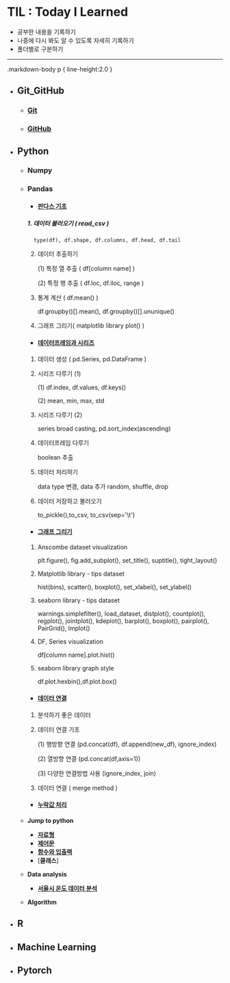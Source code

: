 # TIL : Today I Learned

* 공부한 내용을 기록하기
* 나중에 다시 봐도 알 수 있도록 자세히 기록하기
* 폴더별로 구분하기
---
.markdown-body p { 
    line-height:2.0
} 
* ## Git_GitHub
    * ### [Git](https://github.com/ejcho3792/TIL/blob/master/Git_GitHub/git_vscode.md)
    * ### [GitHub](https://github.com/ejcho3792/TIL/blob/master/Git_GitHub/github.md)

* ## Python
    * ### Numpy
    * ### Pandas
        * #### [판다스 기초](https://github.com/ejcho3792/TIL/blob/master/Python/Pandas/pandas_basic_2.ipynb)

        ##### 1. 데이터 불러오기 ( read_csv )           
            type(df), df.shape, df.columns, df.head, df.tail   
        2. 데이터 추출하기

            (1) 특정 열 추출 ( df[column name] )

            (2) 특정 행 추출 ( df.loc, df.iloc, range )
        
        3. 통계 계산 ( df.mean() )

            df.groupby()[].mean(), df.groupby()[].ununique()

        4. 그래프 그리기( matplotlib library plot() )

        * #### [데이터프레임과 시리즈](https://github.com/ejcho3792/TIL/blob/master/Python/Pandas/pandas_basic_3.ipynb)

        1. 데이터 생성 ( pd.Series, pd.DataFrame )

        2. 시리즈 다루기 (1)

            (1) df.index, df.values, df.keys()

            (2) mean, min, max, std

        3. 시리즈 다루기 (2)

            series broad casting, pd.sort_index(ascending)

        4. 데이터프레임 다루기

            boolean 추출
        
        5. 데이터 처리하기

            data type 변경, data 추가 random, shuffle, drop

        6. 데이터 저장하고 불러오기

            to_pickle(),to_csv, to_csv(sep='\t')

        * #### [그래프 그리기](https://github.com/ejcho3792/TIL/blob/master/Python/Pandas/pandas_basic_4.ipynb)

        1. Anscombe dataset visualization

            plt.figure(), fig.add_subplot(), set_title(), suptitle(), tight_layout()

        2. Matplotlib library - tips dataset

            hist(bins), scatter(), boxplot(), set_xlabel(), set_ylabel()

        3. seaborn library - tips dataset

            warnings.simplefilter(), load_dataset, distplot(), countplot(), regplot(), jointplot(), kdeplot(), barplot(), boxplot(), pairplot(), PairGrid(), lmplot()

        4. DF, Series visualization

            df[column name].plot.hist()

        5. seaborn library graph style

            df.plot.hexbin(),df.plot.box()

        * #### [데이터 연결](https://github.com/ejcho3792/TIL/blob/master/Python/Pandas/pandas_basic_5.ipynb)

        1. 분석하기 좋은 데이터

        2. 데이터 연결 기초

            (1) 행방향 연결 (pd.concat(df), df.append(new_df), ignore_index)

            (2) 열방향 연결 (pd.concat(df,axis=1))

            (3) 다양한 연결방법 사용 (ignore_index, join)

        3. 데이터 연결 ( merge method )

        * #### [누락값 처리](https://github.com/ejcho3792/TIL/blob/master/Python/Pandas/pandas_basic_6.ipynb)

    * **Jump to python**
        * [**자료형**](https://github.com/ejcho3792/TIL/blob/master/Python/Jump_to_python/Data_type.ipynb)
        * [**제어문**](https://github.com/ejcho3792/TIL/blob/master/Python/Jump_to_python/If_while_for.ipynb)
        * [**함수와 입출력**](https://github.com/ejcho3792/TIL/blob/master/Python/Jump_to_python/Func_input_output.ipynb)
        * [**클래스**]
    * **Data analysis**
        * [**서울시 온도 데이터 분석**](https://github.com/ejcho3792/TIL/blob/master/Data_analysis_python/seoul_temperature/Seoul_temp_analysis.ipynb)
    * **Algorithm**

* ## R
    

* ## Machine Learning

* ## Pytorch